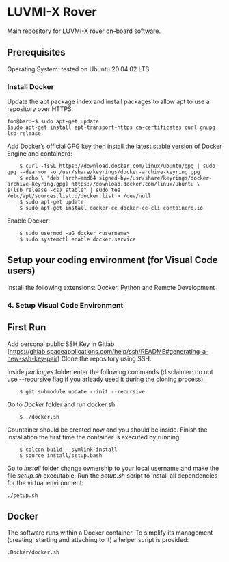 # LUVMI-X Rover

Main repository for LUVMI-X rover on-board software.

## Prerequisites

Operating System: tested on Ubuntu 20.04.02 LTS

### Install Docker
Update the apt package index and install packages to allow apt to use a repository over HTTPS:
```console
foo@bar:~$ sudo apt-get update
$sudo apt-get install apt-transport-https ca-certificates curl gnupg lsb-release
```
    
Add Docker’s official GPG key then install the latest stable version of Docker Engine and containerd:
```console    
    $ curl -fsSL https://download.docker.com/linux/ubuntu/gpg | sudo gpg --dearmor -o /usr/share/keyrings/docker-archive-keyring.gpg 
    $ echo \ "deb [arch=amd64 signed-by=/usr/share/keyrings/docker-archive-keyring.gpg] https://download.docker.com/linux/ubuntu \ $(lsb_release -cs) stable" | sudo tee /etc/apt/sources.list.d/docker.list > /dev/null 
    $ sudo apt-get update
    $ sudo apt-get install docker-ce docker-ce-cli containerd.io
```

Enable Docker:
```console
    $ sudo usermod -aG docker <username>
    $ sudo systemctl enable docker.service
```

## Setup your coding environment (for Visual Code users)

Install the following extensions: 
Docker, Python and Remote Development

### 4. Setup Visual Code Environment

## First Run
Add personal public SSH Key in Gitlab (https://gitlab.spaceapplications.com/help/ssh/README#generating-a-new-ssh-key-pair)
Clone the repository using SSH.

Inside _packages_ folder enter the following commands (disclaimer: do not use --recursive flag if you arleady used it during the cloning process):
```console
    $ git submodule update --init --recursive
```
Go to _Docker_ folder and run docker.sh:
```console
    $ ./docker.sh
```
Countainer should be created now and you should be inside. Finish the installation the first time the container is executed by running:
```console
    $ colcon build --symlink-install
    $ source install/setup.bash
```    

Go to _install_ folder change ownership to your local username and make the file _setup.sh_ executable. Run the _setup.sh_ script to install all dependencies for the virtual environment:

    ./setup.sh

## Docker
The software runs within a Docker container. To simplify its management 
(creating, starting and attaching to it) a helper script is
provided:

    .Docker/docker.sh
